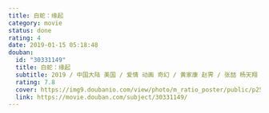 ```yaml
---
title: 白蛇：缘起
category: movie
status: done
rating: 4
date: 2019-01-15 05:18:48
douban:
  id: "30331149"
  title: 白蛇：缘起
  subtitle: 2019 / 中国大陆 美国 / 爱情 动画 奇幻 / 黄家康 赵霁 / 张喆 杨天翔
  rating: 7.8
  cover: https://img9.doubanio.com/view/photo/m_ratio_poster/public/p2544313786.jpg
  link: https://movie.douban.com/subject/30331149/
---
```


